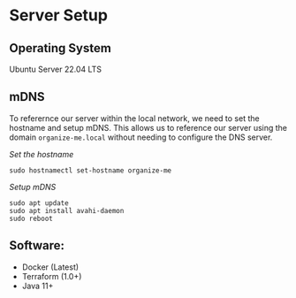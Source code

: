 # Server Setup

## Operating System

Ubuntu Server 22.04 LTS

## mDNS

To referernce our server within the local network, we need to set the hostname and setup mDNS. This allows us to reference our server using the domain `organize-me.local` without needing to configure the DNS server.

*Set the hostname*
```
sudo hostnamectl set-hostname organize-me
```

*Setup mDNS*
```
sudo apt update
sudo apt install avahi-daemon
sudo reboot
```

## Software:
  * Docker (Latest)
  * Terraform (1.0+)
  * Java 11+
  
